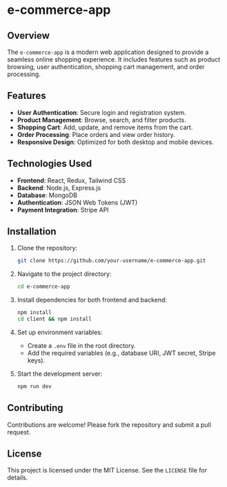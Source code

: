 # e-commerce-app

## Overview

The `e-commerce-app` is a modern web application designed to provide a seamless online shopping experience. It includes features such as product browsing, user authentication, shopping cart management, and order processing.

## Features

- **User Authentication**: Secure login and registration system.
- **Product Management**: Browse, search, and filter products.
- **Shopping Cart**: Add, update, and remove items from the cart.
- **Order Processing**: Place orders and view order history.
- **Responsive Design**: Optimized for both desktop and mobile devices.

## Technologies Used

- **Frontend**: React, Redux, Tailwind CSS
- **Backend**: Node.js, Express.js
- **Database**: MongoDB
- **Authentication**: JSON Web Tokens (JWT)
- **Payment Integration**: Stripe API

## Installation

1. Clone the repository:
   ```bash
   git clone https://github.com/your-username/e-commerce-app.git
   ```
2. Navigate to the project directory:
   ```bash
   cd e-commerce-app
   ```
3. Install dependencies for both frontend and backend:
   ```bash
   npm install
   cd client && npm install
   ```
4. Set up environment variables:

   - Create a `.env` file in the root directory.
   - Add the required variables (e.g., database URI, JWT secret, Stripe keys).

5. Start the development server:
   ```bash
   npm run dev
   ```

## Contributing

Contributions are welcome! Please fork the repository and submit a pull request.

## License

This project is licensed under the MIT License. See the `LICENSE` file for details.
